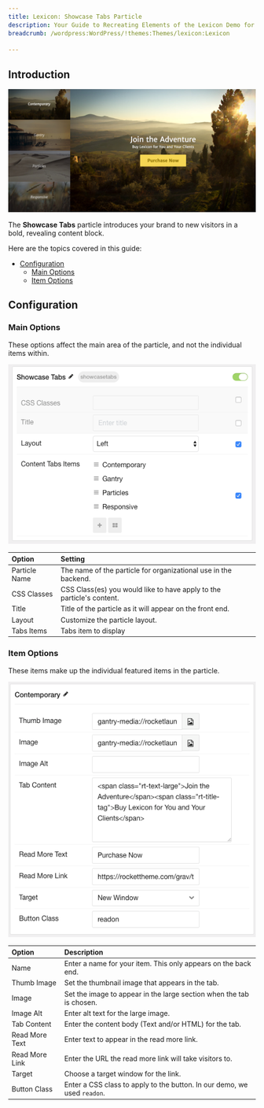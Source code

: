 ```yaml
---
title: Lexicon: Showcase Tabs Particle
description: Your Guide to Recreating Elements of the Lexicon Demo for WordPress
breadcrumb: /wordpress:WordPress/!themes:Themes/lexicon:Lexicon

---
```


## Introduction

![Showcase Tabs](assets/particle_showcasetabs1.png)

The **Showcase Tabs** particle introduces your brand to new visitors in a bold, revealing content block.

Here are the topics covered in this guide:

* [Configuration](#configuration)
  * [Main Options](#main-options)
  * [Item Options](#item-options)

## Configuration

### Main Options 

These options affect the main area of the particle, and not the individual items within.

![Showcase Tabs](assets/particle_showcasetabs2.png)

| Option          | Setting                                                               |
| :-----          | :-----                                                                |
| Particle Name   | The name of the particle for organizational use in the backend.       |
| CSS Classes     | CSS Class(es) you would like to have apply to the particle's content. |
| Title           | Title of the particle as it will appear on the front end.             |
| Layout     	  | Customize the particle layout.       								  |
| Tabs Items      | Tabs item to display                   								  |

### Item Options

These items make up the individual featured items in the particle.

![Showcase Tabs](assets/particle_showcasetabs3.png)

| Option         | Description                                                              |
| :------------- | :----------------------------------------------------------------------- |
| Name           | Enter a name for your item. This only appears on the back end.           |
| Thumb Image    | Set the thumbnail image that appears in the tab.                         |
| Image          | Set the image to appear in the large section when the tab is chosen.     |
| Image Alt      | Enter alt text for the large image.                                      |
| Tab Content    | Enter the content body (Text and/or HTML) for the tab.                   |
| Read More Text | Enter text to appear in the read more link.                              |
| Read More Link | Enter the URL the read more link will take visitors to.                  |
| Target         | Choose a target window for the link.                                     |
| Button Class   | Enter a CSS class to apply to the button. In our demo, we used `readon`. |
